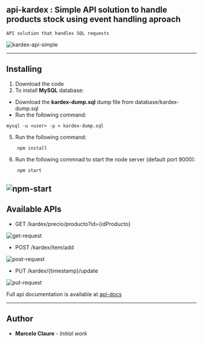 ## api-kardex : Simple API solution to handle products stock using event handling aproach  
```
API solution that handles SQL requests
```
![kardex-api-simple](https://user-images.githubusercontent.com/24611413/77263533-ff152680-6c6e-11ea-9f49-c2bf94bb11cc.jpg)

---
## Installing

1. Download the code
3. To install **MySQL** database:
*  Download the **kardex-dump.sql** dump file from database/kardex-dump.sql
*  Run the following command:
```
mysql -u <user> -p < kardex-dump.sql
```
5. Run the following command:
```
    npm install
```
6. Run the following commnad to start the node server (default port 9000):
```
    npm start
```
![npm-start](https://user-images.githubusercontent.com/24611413/77260158-a9d01980-6c5c-11ea-8ccd-f6a6901f07eb.jpg)
---
## Available APIs

* GET     /kardex/precio/producto?id={idProducto}

![get-request](https://user-images.githubusercontent.com/24611413/77260218-13502800-6c5d-11ea-8621-9d1628157517.jpg)

* POST    /kardex/item/add

![post-request](https://user-images.githubusercontent.com/24611413/77260271-4eeaf200-6c5d-11ea-9b69-4fd11f424b46.jpg)

* PUT     /kardex/{timestamp}/update

![put-request](https://user-images.githubusercontent.com/24611413/77260325-8d80ac80-6c5d-11ea-9b44-7572df843847.jpg)

Full api documentation is available at [api-docs](https://github.com/mclaure/kardex-event/tree/master/src/api-docs)

---
## Author

* **Marcelo Claure** - *Initial work*
